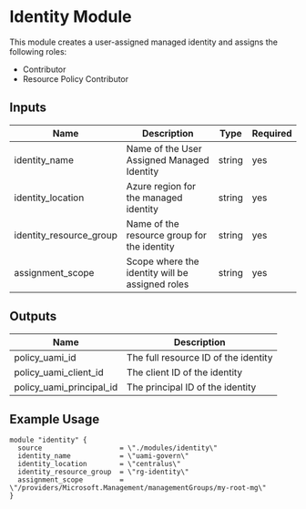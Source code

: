 # Identity Module

This module creates a user-assigned managed identity and assigns the following roles:
- Contributor
- Resource Policy Contributor

## Inputs

| Name                  | Description                                              | Type   | Required |
|-----------------------|----------------------------------------------------------|--------|----------|
| identity_name         | Name of the User Assigned Managed Identity               | string | yes      |
| identity_location     | Azure region for the managed identity                    | string | yes      |
| identity_resource_group | Name of the resource group for the identity            | string | yes      |
| assignment_scope      | Scope where the identity will be assigned roles         | string | yes      |

## Outputs

| Name                   | Description                             |
|------------------------|-----------------------------------------|
| policy_uami_id         | The full resource ID of the identity    |
| policy_uami_client_id  | The client ID of the identity           |
| policy_uami_principal_id | The principal ID of the identity     |

## Example Usage

```hcl
module "identity" {
  source                   = \"./modules/identity\"
  identity_name            = \"uami-govern\"
  identity_location        = \"centralus\"
  identity_resource_group  = \"rg-identity\"
  assignment_scope         = \"/providers/Microsoft.Management/managementGroups/my-root-mg\"
}
